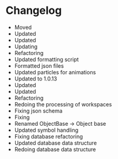 # Changelog 
- Moved
- Updated
- Updated
- Updating
- Refactoring
- Updated formatting script
- Formatted json files
- Updated particles for animations
- Updated to 1.0.13
- Updated
- Updated
- Refactoring
- Redoing the processing of workspaces
- Fixing json schema
- Fixing
- Renamed ObjectBase -> Object base
- Updated symbol handling
- Fixing database refactoring
- Updated database data structure
- Redoing database data structure